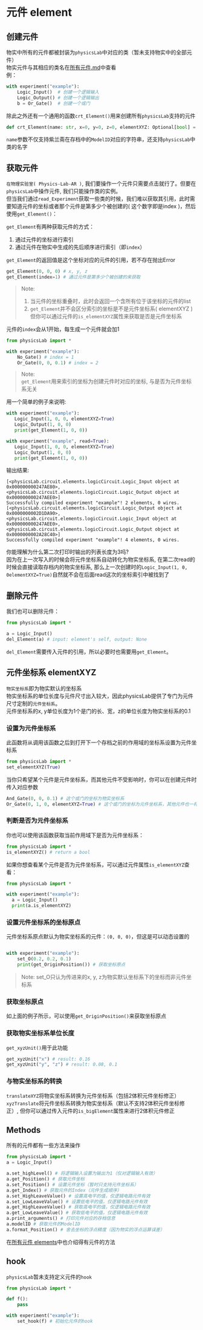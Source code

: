 # 元件 element

## 创建元件
物实中所有的元件都被封装为`physicsLab`中对应的类（暂未支持物实中的全部元件）  
物实元件与其相应的类名在[所有元件.md](elements.md)中查看  
例：
```python
with experiment("example"):
    Logic_Input()  # 创建一个逻辑输入
    Logic_Output() # 创建一个逻辑输出
    b = Or_Gate()  # 创建一个或门
```

除此之外还有一个通用的函数`crt_Element()`用来创建所有`physicsLab`支持的元件
```python
def crt_Element(name: str, x=0, y=0, z=0, elementXYZ: Optional[bool] = None) -> CircuitBase
```
`name`参数不仅支持紫兰斋在存档中的`ModelID`对应的字符串，还支持`physicsLab`中类的名字  


## 获取元件
`在物理实验室( Physics-Lab-AR )`, 我们要操作一个元件只需要点击就行了。但要在`physicsLab`中操作元件, 我们只能操作类的实例。  
但当我们通过`read_Experiment`获取一些类的时候，我们难以获取其引用，此时需要知道元件的坐标或者那个元件是第多少个被创建的( 这个数字即是index )，然后使用`get_Element()`：  

`get_Element`有两种获取元件的方式：  
1.  通过元件的坐标进行索引
2.  通过元件在物实中生成的先后顺序进行索引（即`index`）  

`get_Element`的返回值是这个坐标对应的元件的引用，若不存在抛出Error  
```python
get_Element(0, 0, 0) # x, y, z
get_Element(index=1) # 通过元件是第多少个被创建的来获取
```

> Note:   
> 1.  当元件的坐标重叠时，此时会返回一个含所有位于该坐标的元件的list  
> 2.  `get_Element`并不会区分索引的坐标是不是元件坐标系( elementXYZ )  
>     但你可以通过元件的`is_elementXYZ`属性来获取是否是元件坐标系

元件的`index`会从1开始，每生成一个元件就会加1
```Python
from physicsLab import *

with experiment("example"):
    No_Gate() # index = 1
    Or_Gate(0, 0, 0.1) # index = 2
``` 

> Note:   
> `get_Element`用来索引的坐标为创建元件时对应的坐标, 与是否为元件坐标系无关

用一个简单的例子来说明:
```Python
with experiment("example"):
   Logic_Input(1, 0, 0, elementXYZ=True)
   Logic_Output(1, 0, 0)
   print(get_Element(1, 0, 0))

with experiment("example", read=True):
   Logic_Input(1, 0, 0, elementXYZ=True)
   Logic_Output(1, 0, 0)
   print(get_Element(1, 0, 0))
```
输出结果:
```
[<physicsLab.circuit.elements.logicCircuit.Logic_Input object at 0x000000000247AE80>, <physicsLab.circuit.elements.logicCircuit.Logic_Output object at 0x000000000247AEE0>]
Successfully compiled experiment "example"! 2 elements, 0 wires.
[<physicsLab.circuit.elements.logicCircuit.Logic_Output object at 0x0000000002D1DA90>, <physicsLab.circuit.elements.logicCircuit.Logic_Input object at 0x000000000247AEE0>, <physicsLab.circuit.elements.logicCircuit.Logic_Output object at 0x0000000002A28C40>]
Successfully compiled experiment "example"! 4 elements, 0 wires.
```

你能理解为什么第二次打印时输出的列表长度为3吗?  
因为在上一次写入的时候会将元件坐标系自动转化为物实坐标系, 在第二次read的时候会直接读取存档内的物实坐标系, 那么上一次创建时的`Logic_Input(1, 0, 0elementXYZ=True)`自然就不会在后面read这次的坐标索引中被找到了

## 删除元件
我们也可以删除元件：
```python
from physicsLab import *

a = Logic_Input()
del_Element(a) # input: element's self, output: None
```
`del_Element`需要传入元件的引用，所以必要时也需要用`get_Element`。

## 元件坐标系 elementXYZ
`物实坐标系`即为物实默认的坐标系  
物实坐标系的单位长度与元件尺寸出入较大，因此physicsLab提供了专门为元件尺寸定制的`元件坐标系`。  
元件坐标系的x, y单位长度为1个是门的长、宽，z的单位长度为物实坐标系的0.1  
### 设置为元件坐标系
此函数将从调用该函数之后到打开下一个存档之前的作用域的坐标系设置为元件坐标系
```Python
from physicsLab import *
set_elementXYZ(True)
```
当你只希望某个元件是元件坐标系，而其他元件不受影响时，你可以在创建元件时传入对应参数
```Python
And_Gate(0, 0, 0.1) # 这个或门的坐标为物实坐标系
Or_Gate(0, 1, 0, elementXYZ=True) # 这个或门的坐标为元件坐标系，其他元件也一样
```
### 判断是否为元件坐标系
你也可以使用该函数获取当前作用域下是否为元件坐标系：
```python
from physicsLab import *
is_elementXYZ() # return a bool
```
如果你想查看某个元件是否为元件坐标系，可以通过元件属性`is_elementXYZ`查看：
```Python
from physicsLab import *

with experiment("example"):
  a = Logic_Input()
  print(a.is_elementXYZ)
```

### 设置元件坐标系的坐标原点
元件坐标系原点默认为物实坐标系的元件：`(0, 0, 0)`，但这是可以动态设置的
```Python

with experiment("example"):
    set_O(0.2, 0.2, 0.1)
    print(get_OriginPosition()) # 获取坐标原点
```
> Note: set_O只认为传进来的x, y, z为物实默认坐标系下的坐标而非元件坐标系

### 获取坐标原点
如上面的例子所示，可以使用`get_OriginPosition()`来获取坐标原点

### 获取物实坐标系单位长度
`get_xyzUnit()`用于此功能
```Python
get_xyzUnit("x") # result: 0.16
get_xyzUnit("y", "z") # result: 0.08, 0.1
```

### 与物实坐标系的转换
`translateXYZ`将物实坐标系转换为元件坐标系（包括2体积元件坐标修正）   
`xyzTranslate`将元件坐标系转换为物实坐标系（默认不支持2体积元件坐标修正）, 但你可以通过传入元件的`is_bigElement`属性来进行2体积元件修正


## Methods
所有的元件都有一些方法来操作
```python
from physicsLab import *
a = Logic_Input()

a.set_highLevel() # 将逻辑输入设置为输出为1（仅对逻辑输入有效）
a.get_Position() # 获取元件坐标
a.set_Position() # 设置元件坐标（暂时只支持元件坐标系）
a.get_Index() # 获取元件的Index（元件生成顺序）
a.set_HighLeaveValue() # 设置高电平的值，仅逻辑电路元件有效
a.set_LowLeaveValue() # 设置低电平的值，仅逻辑电路元件有效
a.get_HighLeaveValue() # 获取高电平的值，仅逻辑电路元件有效
a.get_LowLeaveValue() # 获取低电平的值，仅逻辑电路元件有效
a.print_arguments() # 打印元件对应的存档信息
a.modelID # 获取元件的ModelID
a.format_Position() # 舍去坐标的浮点精度（因为物实的浮点运算误差）
```
在[所有元件 elements](elements.md)中也介绍得有元件的方法


## hook
`physicsLab`暂未支持定义元件的`hook`
```Python
from physicsLab import *

def f():
    pass

with experiment("example"):
    set_hook(f) # 初始化元件的hook
```